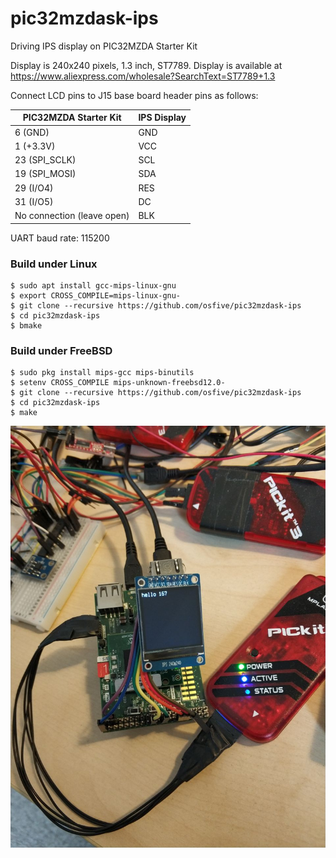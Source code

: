 # pic32mzdask-ips
Driving IPS display on PIC32MZDA Starter Kit

Display is 240x240 pixels, 1.3 inch, ST7789. Display is available at https://www.aliexpress.com/wholesale?SearchText=ST7789+1.3

Connect LCD pins to J15 base board header pins as follows:

| PIC32MZDA Starter Kit      | IPS Display          |
| -------------------------- | -------------------- |
|  6 (GND)                   | GND                  |
|  1 (+3.3V)                 | VCC                  |
| 23 (SPI_SCLK)              | SCL                  |
| 19 (SPI_MOSI)              | SDA                  |
| 29 (I/O4)                  | RES                  |
| 31 (I/O5)                  | DC                   |
| No connection (leave open) | BLK                  |

UART baud rate: 115200

### Build under Linux
    $ sudo apt install gcc-mips-linux-gnu
    $ export CROSS_COMPILE=mips-linux-gnu-
    $ git clone --recursive https://github.com/osfive/pic32mzdask-ips
    $ cd pic32mzdask-ips
    $ bmake

### Build under FreeBSD
    $ sudo pkg install mips-gcc mips-binutils
    $ setenv CROSS_COMPILE mips-unknown-freebsd12.0-
    $ git clone --recursive https://github.com/osfive/pic32mzdask-ips
    $ cd pic32mzdask-ips
    $ make

![alt text](https://raw.githubusercontent.com/osfive/pic32mzdask-ips/master/images/pic32mzdask-ips.jpg)
